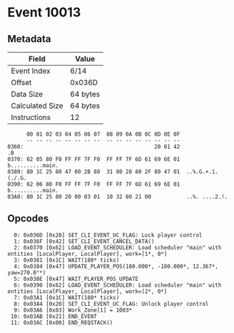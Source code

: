 # Event 10013

## Metadata

| Field           | Value    |
|-----------------|----------|
| Event Index     | 6/14     |
| Offset          | 0x036D   |
| Data Size       | 64 bytes |
| Calculated Size | 64 bytes |
| Instructions    | 12       |

```
      00 01 02 03 04 05 06 07  08 09 0A 0B 0C 0D 0E 0F
      -- -- -- -- -- -- -- --  -- -- -- -- -- -- -- --
0360:                                         20 01 42                .B
0370: 62 05 80 F0 FF FF 7F F0  FF FF 7F 6D 61 69 6E 01  b..........main.
0380: 80 1C 25 80 47 00 2B 80  31 80 28 80 2F 80 47 01  ..%.G.+.1.(./.G.
0390: 62 06 80 F0 FF FF 7F F0  FF FF 7F 6D 61 69 6E 01  b..........main.
03A0: 80 1C 25 80 20 00 03 01  10 32 80 21 00           ..%. ....2.!.   
```

## Opcodes

```
  0: 0x036D [0x20] SET_CLI_EVENT_UC_FLAG: Lock player control
  1: 0x036F [0x42] SET_CLI_EVENT_CANCEL_DATA()
  2: 0x0370 [0x62] LOAD_EVENT_SCHEDULER: Load scheduler "main" with entities [LocalPlayer, LocalPlayer], work=[1*, 0*]
  3: 0x0381 [0x1C] WAIT(180* ticks)
  4: 0x0384 [0x47] UPDATE_PLAYER_POS(180.000*, -180.000*, 12.367*, yaw=270.0°*)
  5: 0x038E [0x47] WAIT_PLAYER_POS_UPDATE
  6: 0x0390 [0x62] LOAD_EVENT_SCHEDULER: Load scheduler "main" with entities [LocalPlayer, LocalPlayer], work=[2*, 0*]
  7: 0x03A1 [0x1C] WAIT(180* ticks)
  8: 0x03A4 [0x20] SET_CLI_EVENT_UC_FLAG: Unlock player control
  9: 0x03A6 [0x03] Work_Zone[1] = 1003*
 10: 0x03AB [0x21] END_EVENT
 11: 0x03AC [0x00] END_REQSTACK()
```
